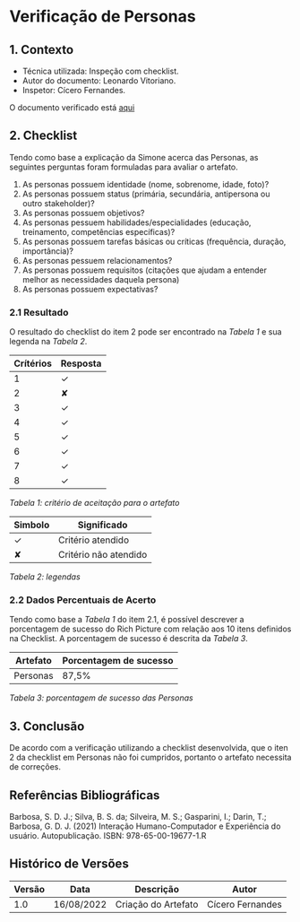 # Verificação de Personas

## 1. Contexto

- Técnica utilizada: Inspeção com checklist.
- Autor do documento: Leonardo Vitoriano.
- Inspetor: Cícero Fernandes.

O documento verificado está <a href="https://requisitos-de-software.github.io/2022.1-Notion/#/elicitacao/personas">aqui</a>

## 2. Checklist

Tendo como base a explicação da Simone acerca das Personas, as seguintes perguntas foram formuladas para avaliar o artefato.

1. As personas possuem identidade (nome, sobrenome, idade, foto)?
2. As personas possuem status (primária, secundária, antipersona ou outro stakeholder)?
3. As personas possuem objetivos?
4. As personas pessuem habilidades/especialidades (educação, treinamento, competências específicas)?
5. As personas possuem tarefas básicas ou críticas (frequência, duração, importância)?
6. As personas pessuem relacionamentos?
7. As personas possuem requisitos (citações que ajudam a entender melhor as necessidades daquela persona)
8. As personas possuem expectativas?

### 2.1 Resultado

O resultado do checklist do item 2 pode ser encontrado na _Tabela 1_ e sua legenda na _Tabela 2_.

| Crítérios | Resposta |
| --------- | -------- |
| 1         | ✓        |
| 2         | ✘        |
| 3         | ✓        |
| 4         | ✓        |
| 5         | ✓        |
| 6         | ✓        |
| 7         | ✓        |
| 8         | ✓        |

_Tabela 1: critério de aceitação para o artefato_

| Simbolo | Significado           |
| ------- | --------------------- |
| ✓       | Critério atendido     |
| ✘       | Critério não atendido |

_Tabela 2: legendas_

### 2.2 Dados Percentuais de Acerto

Tendo como base a _Tabela 1_ do item 2.1, é possível descrever a porcentagem de sucesso do Rich Picture com
relação aos 10 itens definidos na Checklist. A porcentagem de sucesso é descrita da _Tabela 3_.

| Artefato | Porcentagem de sucesso |
| -------- | ---------------------- |
| Personas | 87,5%                  |

_Tabela 3: porcentagem de sucesso das Personas_

## 3. Conclusão

De acordo com a verificação utilizando a checklist desenvolvida, que o iten 2 da checklist em Personas
não foi cumpridos, portanto o artefato necessita de correções.

## Referências Bibliográficas

Barbosa, S. D. J.; Silva, B. S. da; Silveira, M. S.; Gasparini, I.; Darin, T.; Barbosa, G. D. J. (2021)
Interação Humano-Computador e Experiência do usuário. Autopublicação. ISBN: 978-65-00-19677-1.R

## Histórico de Versões

| Versão | Data       | Descrição           | Autor            |
| ------ | ---------- | ------------------- | ---------------- |
| 1.0    | 16/08/2022 | Criação do Artefato | Cícero Fernandes |
